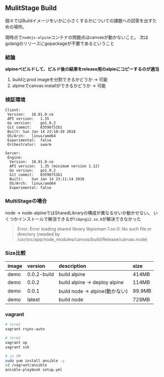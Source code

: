 ## MulitStage Build


個々ではBuildイメージをいかに小さくするかについての課題への回答を出すための場所。

現時点で`nodejs-alpine`コンテナの問題点はcanvasが動かないこと。
次はgolangのリリースにgopackageが不要であるということ


### 結論

__alpineべビルドして、ビルド後の結果をrelease用のalpieにコピーするのが適当__


1. buildとprod imageを分割できるかどうか -> 可能
2. alpineでcanvas installができるかどうか -> 可能



### 検証環境

```
Client:
 Version:	18.01.0-ce
 API version:	1.35
 Go version:	go1.9.2
 Git commit:	03596f51b1
 Built:	Sun Jan 14 23:10:39 2018
 OS/Arch:	linux/amd64
 Experimental:	false
 Orchestrator:	swarm

Server:
 Engine:
  Version:	18.01.0-ce
  API version:	1.35 (minimum version 1.12)
  Go version:	go1.9.2
  Git commit:	03596f51b1
  Built:	Sun Jan 14 23:11:14 2018
  OS/Arch:	linux/amd64
  Experimental:	false

```

### MultiStageの場合

node -> node-alpineではSharedLibraryの構成が異なるせいか動かせない。
いくつかインストールで解消できるが`libpng12.so.0`が解決できなかった

> Error: Error loading shared library libpixman-1.so.0: No such file or directory (needed by /usr/src/app/node_modules/canvas/build/Release/canvas.node)

### Size比較

image|version|description|size
:--|:--|:--|:--
demo|0.0.2-build|build alpine|414MB
demo|0.0.2|build alpine -> deploy alpine|114MB
demo|0.0.1|build node -> alpine(動かない)|99.9MB
demo|latest|build node|729MB


### vagrant

```sh
# term1
vagrant rsync-auto

# term2
vagrant up
vagrant ssh

# in VM
sudo yum install ansible -y
cd /vagrant/ansible
ansible-playbook setup.yml
```
